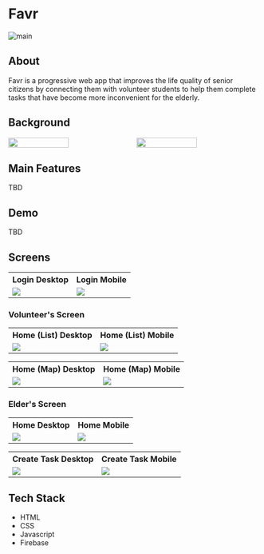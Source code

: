 # Favr
![main](https://github.com/user-attachments/assets/d2a79e4e-23aa-4ebe-8f35-30724f0455b3)


## About
Favr is a progressive web app that improves the life quality of senior citizens by connecting them with volunteer students to help them complete tasks that have become more inconvenient for the elderly.

## Background
<div style="display: flex; justify-content: space-between;">
  <img src="https://github.com/user-attachments/assets/0d805f71-91b3-4f02-9a33-152782fd17b6" style="width: 49%; border: none;"/>
  <img src="https://github.com/user-attachments/assets/6f753f2d-9cd2-4dde-b5e1-543eeac6a1cf" style="width: 49%; border: none;"/>
</div>

## Main Features
TBD

## Demo
TBD

## Screens
<table>  
    <th>Login Desktop</th>
    <th>Login Mobile</th>
    <tr>
        <td>
            <img src="https://github.com/user-attachments/assets/c24346ac-1bed-4819-aa27-1f3f75645049" />
        </td>
        <td>
            <img src="https://github.com/user-attachments/assets/c6643a28-b3ab-4481-8161-24cf6daa5e60" />
        </td>
    </tr>
</table>

### Volunteer's Screen
<table>  
    <th>Home (List) Desktop</th>
    <th>Home (List) Mobile</th>
    <tr>
        <td>
            <img src="https://github.com/user-attachments/assets/4e789a75-69ea-4986-ad0c-950d91441555"/>
        </td>
        <td>
            <img src="https://github.com/user-attachments/assets/b32da5b2-894a-4b5e-8a35-25ebeda19ea0"/>
        </td>
    </tr>
</table>

<table>  
    <th>Home (Map) Desktop</th>
    <th>Home (Map) Mobile</th>
    <tr>
        <td>
            <img src="https://github.com/user-attachments/assets/a0c7d731-5e62-462e-8d79-1f7dc4295b37"/>
        </td>
        <td>
            <img src="https://github.com/user-attachments/assets/5004828e-2096-487d-b996-5a0849426413"/>
        </td>
    </tr>
</table>

### Elder's Screen
<table>  
    <th>Home Desktop</th>
    <th>Home Mobile</th>
    <tr>
        <td>
            <img src="https://github.com/user-attachments/assets/72f41722-0704-424f-9226-69ec5a11af44"/>
        </td>
        <td>
            <img src="https://github.com/user-attachments/assets/d22ee5b6-02b9-4159-845d-672c30af11e5"/>
        </td>
    </tr>
</table>

<table>  
    <th>Create Task Desktop</th>
    <th>Create Task Mobile</th>
    <tr>
        <td>
            <img src="https://github.com/user-attachments/assets/5e2ca7f6-ba3d-4342-b80d-a1e23072e5b7"/>
        </td>
        <td>
            <img src="https://github.com/user-attachments/assets/0aeffe01-7138-4fa6-96b1-e7b9b36ca7a4"/>
        </td>
    </tr>
</table>

## Tech Stack
* HTML
* CSS
* Javascript
* Firebase
